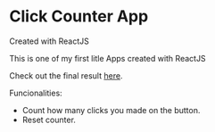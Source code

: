 
<h1>Click Counter App</h1>

Created with ReactJS

This is one of my first litle Apps created with ReactJS

Check out the final result [here](https://axelcola.github.io/Click-Counter-on-React/).


Funcionalities: 
  * Count how many clicks you made on the button.
  * Reset counter.
